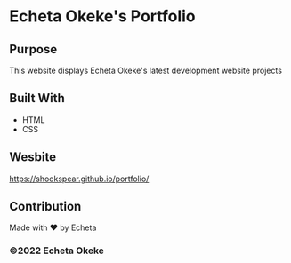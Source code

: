 # Echeta Okeke's Portfolio

## Purpose
This website displays Echeta Okeke's latest development website projects

## Built With
* HTML
* CSS

## Wesbite
https://shookspear.github.io/portfolio/

## Contribution
Made with ❤️ by Echeta

### ©️2022 Echeta Okeke
